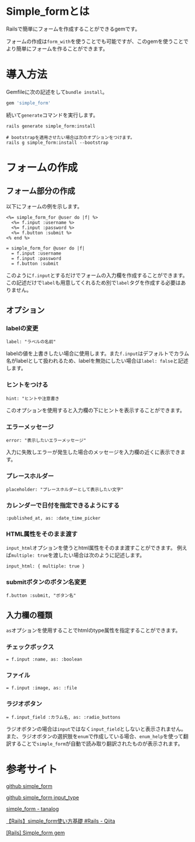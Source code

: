 # Simple_formとは

Railsで簡単にフォームを作成することができるgemです。

フォームの作成は`form_with`を使うことでも可能ですが、このgemを使うことでより簡単にフォームを作ることができます。


# 導入方法

Gemfileに次の記述をして`bundle install`。

```ruby
gem 'simple_form'
```

続いて`generate`コマンドを実行します。

```
rails generate simple_form:install

# bootstrapを適用させたい場合は次のオプションをつけます。
rails g simple_form:install --bootstrap
```

# フォームの作成

## フォーム部分の作成

以下にフォームの例を示します。

```erb
<%= simple_form_for @user do |f| %>
  <%= f.input :username %>
  <%= f.input :password %>
  <%= f.button :submit %>
<% end %>
```
```slim
= simple_form_for @user do |f|
  = f.input :username
  = f.input :password
  = f.button :submit
```

このように`f.input`とするだけでフォームの入力欄を作成することができます。
この記述だけで`label`も用意してくれるため別で`label`タグを作成する必要はありません。

## オプション

### labelの変更

```
label: "ラベルの名前"
```

labelの値を上書きしたい場合に使用します。また`f.input`はデフォルトでカラム名がlabelとして扱われるため、labelを無効にしたい場合は`label: false`と記述します。

### ヒントをつける

```
hint: "ヒントや注意書き
```

このオプションを使用すると入力欄の下にヒントを表示することができます。

### エラーメッセージ

```
error: "表示したいエラーメッセージ"
```

入力に失敗しエラーが発生した場合のメッセージを入力欄の近くに表示できます。

### プレースホルダー

```
placeholder: "プレースホルダーとして表示したい文字"
```

### カレンダーで日付を指定できるようにする

```
:published_at, as: :date_time_picker
```

### HTML属性をそのまま渡す

`input_html`オプションを使うとhtml属性をそのまま渡すことができます。
例えば`multiple: true`を渡したい場合は次のように記述します。

```
input_html: { multiple: true }
```

### submitボタンのボタン名変更

```
f.button :submit, "ボタン名"
```


## 入力欄の種類

`as`オプションを使用することでhtmlのtype属性を指定することができます。

### チェックボックス

```
= f.input :name, as: :boolean
```

### ファイル

```
= f.input :image, as: :file
```

### ラジオボタン

```
= f.input_field :カラム名, as: :radio_buttons
```

ラジオボタンの場合は`input`ではなく`input_field`としないと表示されません。
また、ラジオボタンの選択肢を`enum`で作成している場合、`enum_help`を使って翻訳することで`simple_form`が自動で読み取り翻訳されたものが表示されます。


# 参考サイト

[github simple_form](https://github.com/heartcombo/simple_form)

[github simple_form input_type](https://github.com/heartcombo/simple_form#available-input-types-and-defaults-for-each-column-type)

[simple_form - tanalog](https://tanakanoblogdesu.hatenablog.com/entry/2021/07/14/182432)

[【Rails】simple_form使い方基礎 #Rails - Qiita](https://qiita.com/A__Matsuda/items/dbf4da62ab9951b67aa9)

[[Rails] Simple_form gem](https://zenn.dev/yusuke_docha/articles/1fa77e0cfd54d9#%E5%B0%8E%E5%85%A5)
